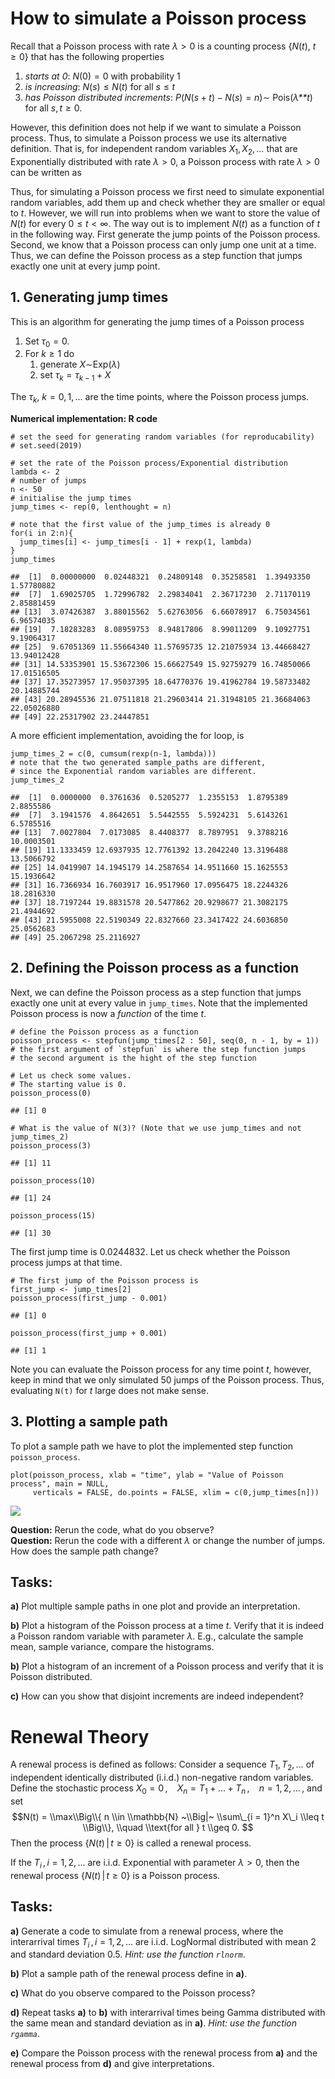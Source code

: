 # How to simulate a Poisson process

Recall that a Poisson process with rate *λ* &gt; 0 is a counting process
{*N*(*t*), *t* ≥ 0} that has the following properties

1.  *starts at 0*: *N*(0) = 0 with probability 1  
2.  *is increasing*: *N*(*s*) ≤ *N*(*t*) for all *s* ≤ *t*  
3.  *has Poisson distributed increments*:
    *P*(*N*(*s* + *t*) − *N*(*s*) = *n*)∼ Pois(*λ**t*) for all
    *s*, *t* ≥ 0.

However, this definition does not help if we want to simulate a Poisson
process. Thus, to simulate a Poisson process we use its alternative
definition. That is, for independent random variables
*X*<sub>1</sub>, *X*<sub>2</sub>, … that are Exponentially distributed
with rate *λ* &gt; 0, a Poisson process with rate *λ* &gt; 0 can be
written as

Thus, for simulating a Poisson process we first need to simulate
exponential random variables, add them up and check whether they are
smaller or equal to *t*. However, we will run into problems when we want
to store the value of *N*(*t*) for every 0 ≤ *t* &lt; ∞. The way out is
to implement *N*(*t*) as a function of *t* in the following way. First
generate the jump points of the Poisson process. Second, we know that a
Poisson process can only jump one unit at a time. Thus, we can define
the Poisson process as a step function that jumps exactly one unit at
every jump point.

## 1. Generating jump times

This is an algorithm for generating the jump times of a Poisson process

1.  Set *τ*<sub>0</sub> = 0.  
2.  For *k* ≥ 1 do
    1.  generate *X*∼Exp(*λ*)  
    2.  set *τ*<sub>*k*</sub> = *τ*<sub>*k* − 1</sub> + *X*

The *τ*<sub>*k*</sub>, *k* = 0, 1, … are the time points, where the
Poisson process jumps.

**Numerical implementation: R code**

    # set the seed for generating random variables (for reproducability) 
    # set.seed(2019)

    # set the rate of the Poisson process/Exponential distribution
    lambda <- 2
    # number of jumps 
    n <- 50
    # initialise the jump times
    jump_times <- rep(0, lenthought = n)

    # note that the first value of the jump_times is already 0
    for(i in 2:n){
      jump_times[i] <- jump_times[i - 1] + rexp(1, lambda)
    }
    jump_times

    ##  [1]  0.00000000  0.02448321  0.24809148  0.35258581  1.39493350  1.57780882
    ##  [7]  1.69025705  1.72996782  2.29834041  2.36717230  2.71170119  2.85881459
    ## [13]  3.07426387  3.88015562  5.62763056  6.66078917  6.75034561  6.96574035
    ## [19]  7.18283283  8.08959753  8.94817806  8.99011209  9.10927751  9.19064317
    ## [25]  9.67051369 11.55664340 11.57695735 12.21075934 13.44668427 13.94012428
    ## [31] 14.53353901 15.53672306 15.66627549 15.92759279 16.74850066 17.01516505
    ## [37] 17.35273957 17.95037395 18.64770376 19.41962784 19.58733482 20.14885744
    ## [43] 20.28945536 21.07511818 21.29603414 21.31948105 21.36684063 22.05026880
    ## [49] 22.25317902 23.24447851

A more efficient implementation, avoiding the for loop, is

    jump_times_2 = c(0, cumsum(rexp(n-1, lambda)))
    # note that the two generated sample_paths are different, 
    # since the Exponential random variables are different.
    jump_times_2

    ##  [1]  0.0000000  0.3761636  0.5205277  1.2355153  1.8795389  2.8855586
    ##  [7]  3.1941576  4.8642651  5.5442555  5.5924231  5.6143261  6.5785516
    ## [13]  7.0027804  7.0173085  8.4408377  8.7897951  9.3788216 10.0003501
    ## [19] 11.1333459 12.6937935 12.7761392 13.2042240 13.3196488 13.5066792
    ## [25] 14.0419907 14.1945179 14.2587654 14.9511660 15.1625553 15.1936642
    ## [31] 16.7366934 16.7603917 16.9517960 17.0956475 18.2244326 18.2816330
    ## [37] 18.7197244 19.8831578 20.5477862 20.9298677 21.3082175 21.4944692
    ## [43] 21.5955008 22.5190349 22.8327660 23.3417422 24.6036850 25.0562683
    ## [49] 25.2067298 25.2116927

## 2. Defining the Poisson process as a function

Next, we can define the Poisson process as a step function that jumps
exactly one unit at every value in `jump_times`. Note that the
implemented Poisson process is now a *function* of the time *t*.

    # define the Poisson process as a function
    poisson_process <- stepfun(jump_times[2 : 50], seq(0, n - 1, by = 1))
    # the first argument of `stepfun` is where the step function jumps
    # the second argument is the hight of the step function

    # Let us check some values.
    # The starting value is 0.
    poisson_process(0)

    ## [1] 0

    # What is the value of N(3)? (Note that we use jump_times and not jump_times_2)
    poisson_process(3)

    ## [1] 11

    poisson_process(10)

    ## [1] 24

    poisson_process(15)

    ## [1] 30

The first jump time is 0.0244832. Let us check whether the Poisson
process jumps at that time.

    # The first jump of the Poisson process is 
    first_jump <- jump_times[2]
    poisson_process(first_jump - 0.001)

    ## [1] 0

    poisson_process(first_jump + 0.001)

    ## [1] 1

Note you can evaluate the Poisson process for any time point *t*,
however, keep in mind that we only simulated 50 jumps of the Poisson
process. Thus, evaluating `N(t)` for *t* large does not make sense.

## 3. Plotting a sample path

To plot a sample path we have to plot the implemented step function
`poisson_process`.

    plot(poisson_process, xlab = "time", ylab = "Value of Poisson process", main = NULL,
         verticals = FALSE, do.points = FALSE, xlim = c(0,jump_times[n]))

<img src="simulating-PP_files/figure-markdown_strict/simulated sample path-1.png" style="display: block; margin: auto;" />

**Question:** Rerun the code, what do you observe?  
**Question:** Rerun the code with a different *λ* or change the number
of jumps. How does the sample path change?

## Tasks:

**a)** Plot multiple sample paths in one plot and provide an
interpretation.

**b)** Plot a histogram of the Poisson process at a time *t*. Verify
that it is indeed a Poisson random variable with parameter *λ*. E.g.,
calculate the sample mean, sample variance, compare the histograms.

**b)** Plot a histogram of an increment of a Poisson process and verify
that it is Poisson distributed.

**c)** How can you show that disjoint increments are indeed independent?

# Renewal Theory

A renewal process is defined as follows: Consider a sequence
*T*<sub>1</sub>, *T*<sub>2</sub>, … of independent identically
distributed (i.i.d.) non-negative random variables. Define the
stochastic process
*X*<sub>0</sub> = 0 ,  *X*<sub>*n*</sub> = *T*<sub>1</sub> + … + *T*<sub>*n*</sub> ,  *n* = 1, 2, … ,
and set
$$N(t) = \\max\\Big\\{ n \\in \\mathbb{N} ~\\Big|~ \\sum\_{i = 1}^n X\_i \\leq t \\Big\\}, \\quad \\text{for all } t \\geq 0. $$
Then the process {*N*(*t*) | *t* ≥ 0} is called a renewal process.

If the *T*<sub>*i*</sub> , *i* = 1, 2, … are i.i.d. Exponential with
parameter *λ* &gt; 0, then the renewal process {*N*(*t*) | *t* ≥ 0} is a
Poisson process.

## Tasks:

**a)** Generate a code to simulate from a renewal process, where the
interarrival times *T*<sub>*i*</sub> , *i* = 1, 2, … are i.i.d.
LogNormal distributed with mean 2 and standard deviation 0.5. *Hint: use
the function `rlnorm`*.

**b)** Plot a sample path of the renewal process define in **a)**.

**c)** What do you observe compared to the Poisson process?

**d)** Repeat tasks **a)** to **b)** with interarrival times being Gamma
distributed with the same mean and standard deviation as in **a)**.
*Hint: use the function `rgamma`*.

**e)** Compare the Poisson process with the renewal process from **a)**
and the renewal process from **d)** and give interpretations.
